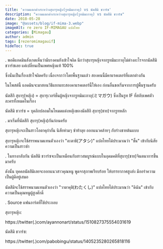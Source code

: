 ```yaml
---
title: 'ความแตกต่างระหว่างสุบารุหญิง(รูทมิมะกาอุ) vs นัตสึมิ ชวาร์ซ'
description: "ความแตกต่างระหว่างสุบารุหญิง(รูทมิมะกาอุ) vs นัตสึมิ ชวาร์ซ"
date: 2018-05-28
image: "@assets/blog/if-mima-3.webp"
imageAlt: re zero IF-MIMAGAU แปลไทย
categories: [Mimagau]
author: admin
tags: [rezeromimagauif]
hideToc: true
---
```

.
พอดีแอดมินสังเกตเห็นว่ามีบางคนยังเข้าใจผิด นึกว่าสุบารุหญิงจากรูทมิมะกาอุไม่ต่างอะไรจากนัตสึมิ ชวาร์ซเลย แค่เปลี่ยนเป็นเพศหญิงแท้ 100%

ซึ่งนั่นเป็นเรื่องเข้าใจผิดครับ เนื่องจากว่าโดยพื้นฐานแล้ว สองคนนี้มีคาแรคเตอร์ที่แตกต่างกัน

ในโพสต์นี้ แอดมินจะมาสอนวิธีแยกแยะสองคาแรคเตอร์นี้ให้เอง ก่อนอื่นขอเริ่มจากการปูพื้นฐานครับ

นัตสึกิ สุบารุ(หญิง) = สุบารุเวอร์ชั่นผู้หญิงจากรูทมิมะกาอุ(ミマガウ) ซึ่งเป็นรูท IF ที่สลับเพศตัวละครทั้งหมดในเรื่อง

นัตสึมิ ชวาร์ซ = บุคลิกปลอมในโหมดแต่งหญิงของนัตสึกิ สุบารุ(ชาย)จากรูทหลัก

.
มาเริ่มที่นัตสึกิ สุบารุ(หญิง)กันก่อนครับ

สุบารุหญิงจะเป็นสาวโอตาคุก๋ากั่น นิสัยห่ามๆ ซ่าท้าลุย ออกแนวคล้ายๆ กับร่างชายต้นแบบ

สุบารุหญิงจะใช้สรรพนามแทนตัวเองว่า "อะตาชิ(アタシ)" แปลไทยได้ประมาณว่า "ชั้น" เข้ากับนิสัยความเป็นสาวซ่า

.
ในทางกลับกัน นัตสึมิ ชวาร์ซจะเป็นเหมือนกับสาวสมบูรณ์แบบในอุดมคติที่สุบารุ(ชาย)จินตนาการขึ้นมาครับ

ดังนั้น บุคคลนัตสึมิเลยจะออกแนวสาวคุณหนู พูดจาสุภาพเรียบร้อย ให้บรรยากาศสูงส่ง มีออร่าความเป็นผู้ดีอยู่เสมอ

นัตสึมิจะใช้สรรพนามแทนตัวเองว่า "วาตาคุชิ(わたくし)" แปลไทยได้ประมาณว่า "ดิฉัน" เข้ากับความเป็นคุณหนูผู้สูงศักดิ์

.
Source แฟนอาร์ตที่ใช้ประกอบ

สุบารุหญิง:

https://twitter(.)com/ayannonart/status/1510827375554031619

นัตสึมิ ชวาร์ซ:

https://twitter(.)com/pabobingu/status/1405235280265818116